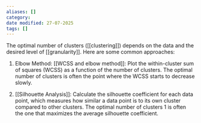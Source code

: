 ```yaml
---
aliases: []
category:
date modified: 27-07-2025
tags: []
---
```

The optimal number of clusters ([[clustering]]) depends on the data and the desired level of [[granularity]]. Here are some common approaches:

1. Elbow Method: [[WCSS and elbow method]]: Plot the within-cluster sum of squares (WCSS) as a function of the number of clusters. The optimal number of clusters is often the point where the WCSS starts to decrease slowly.
   
2. [[Silhouette Analysis]]: Calculate the silhouette coefficient for each data point, which measures how similar a data point is to its own cluster compared to other clusters. The optimal number of clusters 1 is often the one that maximizes the average silhouette coefficient.